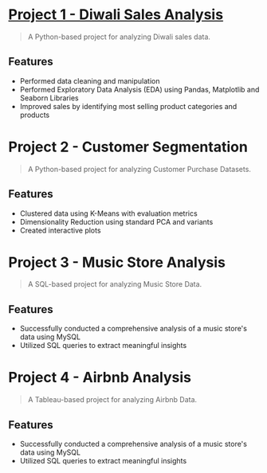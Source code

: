 # [Project 1 - Diwali Sales Analysis](https://github.com/arpit13012003/Diwali-Sales-Analysis)

> A Python-based project for analyzing Diwali sales data.

## Features

- Performed data cleaning and manipulation
- Performed Exploratory Data Analysis (EDA) using Pandas, Matplotlib and Seaborn Libraries
- Improved sales by identifying most selling product categories and products

# Project 2 - Customer Segmentation 

> A Python-based project for analyzing Customer Purchase Datasets.

## Features

- Clustered data using K-Means with evaluation metrics
- Dimensionality Reduction using standard PCA and variants
- Created interactive plots

# Project 3 - Music Store Analysis

> A SQL-based project for analyzing Music Store Data.

## Features

- Successfully conducted a comprehensive analysis of a music store's data using MySQL
- Utilized SQL queries to extract meaningful insights

# Project 4 - Airbnb Analysis  

> A Tableau-based project for analyzing Airbnb Data.

## Features

- Successfully conducted a comprehensive analysis of a music store's data using MySQL
- Utilized SQL queries to extract meaningful insights
